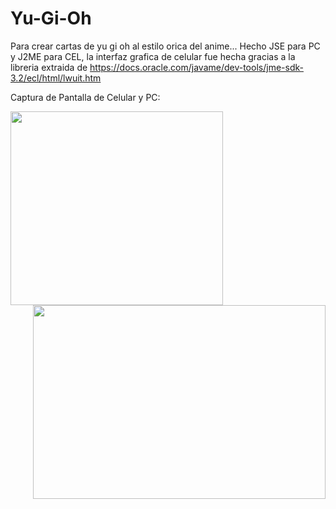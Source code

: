 # Yu-Gi-Oh
Para crear cartas de yu gi oh al estilo orica del anime... Hecho JSE para PC y J2ME para CEL, la interfaz grafica de celular fue hecha gracias a la libreria extraida de https://docs.oracle.com/javame/dev-tools/jme-sdk-3.2/ecl/html/lwuit.htm

Captura de Pantalla de Celular y PC:

<img align="left" width="340" height="310" src="https://raw.githubusercontent.com/RicardoValladares/Yu-Gi-Oh/master/ScreenShoot-PC.png">

<img align="right" width="468" height="310" src="https://raw.githubusercontent.com/RicardoValladares/Yu-Gi-Oh/master/ScreenShoot-CEL.png">


